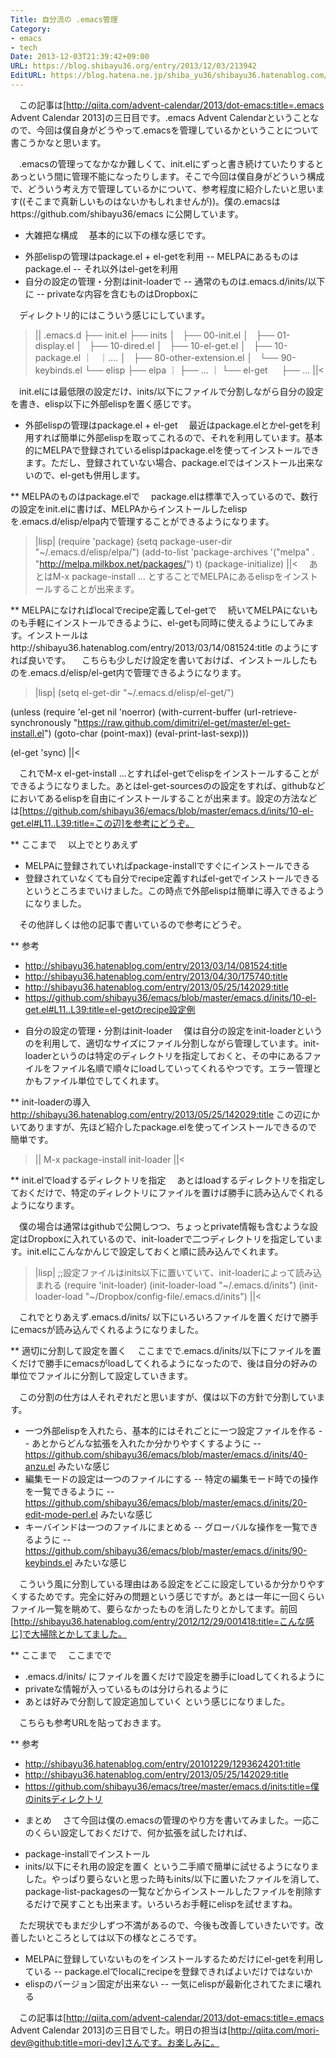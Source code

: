 ```yaml
---
Title: 自分流の .emacs管理
Category:
- emacs
- tech
Date: 2013-12-03T21:39:42+09:00
URL: https://blog.shibayu36.org/entry/2013/12/03/213942
EditURL: https://blog.hatena.ne.jp/shiba_yu36/shibayu36.hatenablog.com/atom/entry/12921228815713740427
---
```


　この記事は[http://qiita.com/advent-calendar/2013/dot-emacs:title=.emacs Advent Calendar 2013]の三日目です。.emacs Advent Calendarということなので、今回は僕自身がどうやって.emacsを管理しているかということについて書こうかなと思います。

　.emacsの管理ってなかなか難しくて、init.elにずっと書き続けていたりするとあっという間に管理不能になったりします。そこで今回は僕自身がどういう構成で、どういう考え方で管理しているかについて、参考程度に紹介したいと思います((そこまで真新しいものはないかもしれませんが))。僕の.emacsはhttps://github.com/shibayu36/emacs に公開しています。

* 大雑把な構成
　基本的に以下の様な感じです。
- 外部elispの管理はpackage.el + el-getを利用
-- MELPAにあるものはpackage.el
-- それ以外はel-getを利用
- 自分の設定の管理・分割はinit-loaderで
-- 通常のものは.emacs.d/inits/以下に
-- privateな内容を含むものはDropboxに

　ディレクトリ的にはこういう感じにしています。
>||
.emacs.d
├── init.el
├── inits
│   ├── 00-init.el
│   ├── 01-display.el
│   ├── 10-dired.el
│   ├── 10-el-get.el
│   ├── 10-package.el
｜   ｜....
│   ├── 80-other-extension.el
│   └── 90-keybinds.el
└── elisp
     ├── elpa
     ｜   ├── ...
     ｜
     └── el-get
     　   ├── ...
||<

　init.elには最低限の設定だけ、inits/以下にファイルで分割しながら自分の設定を書き、elisp以下に外部elispを置く感じです。


* 外部elispの管理はpackage.el + el-get
　最近はpackage.elとかel-getを利用すれば簡単に外部elispを取ってこれるので、それを利用しています。基本的にMELPAで登録されているelispはpackage.elを使ってインストールできます。ただし、登録されていない場合、package.elではインストール出来ないので、el-getも併用します。


** MELPAのものはpackage.elで
　package.elは標準で入っているので、数行の設定をinit.elに書けば、MELPAからインストールしたelispを.emacs.d/elisp/elpa内で管理することができるようになります。
>|lisp|
(require 'package)
(setq package-user-dir "~/.emacs.d/elisp/elpa/")
(add-to-list 'package-archives '("melpa" . "http://melpa.milkbox.net/packages/") t)
(package-initialize)
||<
　あとはM-x package-install ... とすることでMELPAにあるelispをインストールすることが出来ます。


** MELPAになければlocalでrecipe定義してel-getで
　続いてMELPAにないものも手軽にインストールできるように、el-getも同時に使えるようにしてみます。インストールはhttp://shibayu36.hatenablog.com/entry/2013/03/14/081524:title のようにすれば良いです。
　こちらも少しだけ設定を書いておけば、インストールしたものを.emacs.d/elisp/el-get内で管理できるようになります。
>|lisp|
(setq el-get-dir "~/.emacs.d/elisp/el-get/")

(unless (require 'el-get nil 'noerror)
  (with-current-buffer
      (url-retrieve-synchronously
       "https://raw.github.com/dimitri/el-get/master/el-get-install.el")
    (goto-char (point-max))
    (eval-print-last-sexp)))

(el-get 'sync)
||<

　これでM-x el-get-install ...とすればel-getでelispをインストールすることができるようになりました。あとはel-get-sourcesのの設定をすれば、githubなどにおいてあるelispを自由にインストールすることが出来ます。設定の方法などは[https://github.com/shibayu36/emacs/blob/master/emacs.d/inits/10-el-get.el#L11..L39:title=この辺]を参考にどうぞ。


** ここまで
　以上でとりあえず
- MELPAに登録されていればpackage-installですぐにインストールできる
- 登録されていなくても自分でrecipe定義すればel-getでインストールできる
というところまでいけました。この時点で外部elispは簡単に導入できるようになりました。

　その他詳しくは他の記事で書いているので参考にどうぞ。


** 参考
- http://shibayu36.hatenablog.com/entry/2013/03/14/081524:title
- http://shibayu36.hatenablog.com/entry/2013/04/30/175740:title
- http://shibayu36.hatenablog.com/entry/2013/05/25/142029:title
- https://github.com/shibayu36/emacs/blob/master/emacs.d/inits/10-el-get.el#L11..L39:title=el-getのrecipe設定例



* 自分の設定の管理・分割はinit-loader
　僕は自分の設定をinit-loaderというのを利用して、適切なサイズにファイル分割しながら管理しています。init-loaderというのは特定のディレクトリを指定しておくと、その中にあるファイルをファイル名順で順々にloadしていってくれるやつです。エラー管理とかもファイル単位でしてくれます。


** init-loaderの導入
http://shibayu36.hatenablog.com/entry/2013/05/25/142029:title この辺にかいてありますが、先ほど紹介したpackage.elを使ってインストールできるので簡単です。

>||
M-x package-install init-loader
||<


** init.elでloadするディレクトリを指定
　あとはloadするディレクトリを指定しておくだけで、特定のディレクトリにファイルを置けば勝手に読み込んでくれるようになります。

　僕の場合は通常はgithubで公開しつつ、ちょっとprivate情報も含むような設定はDropboxに入れているので、init-loaderで二つディレクトリを指定しています。init.elにこんなかんじで設定しておくと順に読み込んでくれます。
>|lisp|
;;設定ファイルはinits以下に置いていて、init-loaderによって読み込まれる
(require 'init-loader)
(init-loader-load "~/.emacs.d/inits")
(init-loader-load "~/Dropbox/config-file/.emacs.d/inits")
||<

　これでとりあえず.emacs.d/inits/ 以下にいろいろファイルを置くだけで勝手にemacsが読み込んでくれるようになりました。


** 適切に分割して設定を置く
　ここまでで.emacs.d/inits/以下にファイルを置くだけで勝手にemacsがloadしてくれるようになったので、後は自分の好みの単位でファイルに分割して設定していきます。

　この分割の仕方は人それぞれだと思いますが、僕は以下の方針で分割しています。
- 一つ外部elispを入れたら、基本的にはそれごとに一つ設定ファイルを作る
-- あとからどんな拡張を入れたか分かりやすくするように
-- https://github.com/shibayu36/emacs/blob/master/emacs.d/inits/40-anzu.el みたいな感じ
- 編集モードの設定は一つのファイルにする
-- 特定の編集モード時での操作を一覧できるように
-- https://github.com/shibayu36/emacs/blob/master/emacs.d/inits/20-edit-mode-perl.el みたいな感じ
- キーバインドは一つのファイルにまとめる
-- グローバルな操作を一覧できるように
-- https://github.com/shibayu36/emacs/blob/master/emacs.d/inits/90-keybinds.el みたいな感じ

　こういう風に分割している理由はある設定をどこに設定しているか分かりやすくするためです。完全に好みの問題という感じですが。あとは一年に一回くらいファイル一覧を眺めて、要らなかったものを消したりとかしてます。前回[http://shibayu36.hatenablog.com/entry/2012/12/29/001418:title=こんな感じ]で大掃除とかしてました。


** ここまで
　ここまでで
- .emacs.d/inits/ にファイルを置くだけで設定を勝手にloadしてくれるように
- privateな情報が入っているものは分けられるように
- あとは好みで分割して設定追加していく
という感じになりました。

　こちらも参考URLを貼っておきます。

** 参考
- http://shibayu36.hatenablog.com/entry/20101229/1293624201:title
- http://shibayu36.hatenablog.com/entry/2013/05/25/142029:title
- https://github.com/shibayu36/emacs/tree/master/emacs.d/inits:title=僕のinitsディレクトリ


* まとめ
　さて今回は僕の.emacsの管理のやり方を書いてみました。一応このくらい設定しておくだけで、何か拡張を試したければ、
- package-installでインストール
- inits/以下にそれ用の設定を置く
という二手順で簡単に試せるようになりました。やっぱり要らないと思った時もinits/以下に置いたファイルを消して、package-list-packagesの一覧などからインストールしたファイルを削除するだけで戻すことも出来ます。いろいろお手軽にelispを試せますね。

　ただ現状でもまだ少しずつ不満があるので、今後も改善していきたいです。改善したいところとしては以下の様なところです。
- MELPAに登録していないものをインストールするためだけにel-getを利用している
-- package.elでlocalにrecipeを登録できればよいだけではないか
- elispのバージョン固定が出来ない
-- 一気にelispが最新化されてたまに壊れる


　この記事は[http://qiita.com/advent-calendar/2013/dot-emacs:title=.emacs Advent Calendar 2013]の三日目でした。明日の担当は[http://qiita.com/mori-dev@github:title=mori-dev]さんです。お楽しみに。

